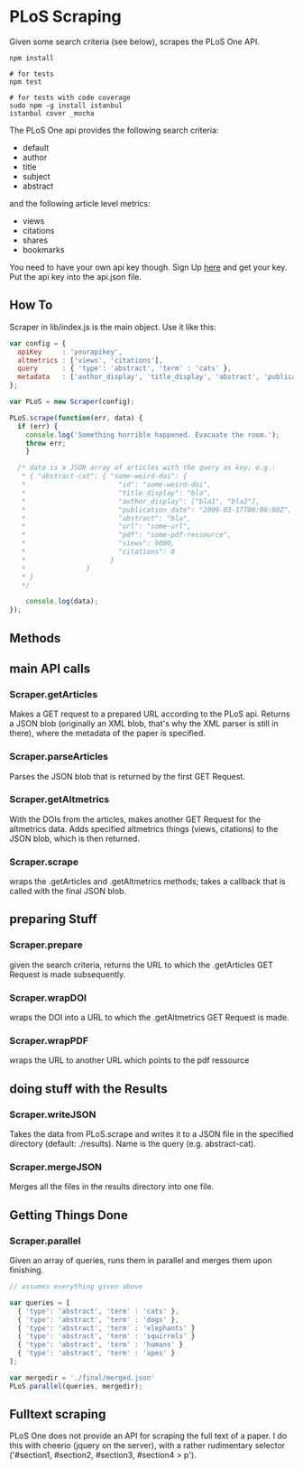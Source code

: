 # PLoS Scraping

Given some search criteria (see below), scrapes the PLoS One API.

```
npm install

# for tests
npm test

# for tests with code coverage
sudo npm -g install istanbul
istanbul cover _mocha
```

The PLoS One api provides the following search criteria:
* default
* author
* title
* subject
* abstract

and the following article level metrics:
* views
* citations
* shares
* bookmarks

You need to have your own api key though. Sign Up [here](http://alm.plos.org/docs) and get your key.
Put the api key into the api.json file.

## How To

Scraper in lib/index.js is the main object. Use it like this:

```javascript
var config = {
  apiKey     : 'yourapikey',
  altmetrics : ['views', 'citations'],
  query      : { 'type': 'abstract', 'term' : 'cats' },
  metadata   : ['author_display', 'title_display', 'abstract', 'publication_date']
};

var PLoS = new Scraper(config);

PLoS.scrape(function(err, data) {
  if (err) {
    console.log('Something horrible happened. Evacuate the room.');
    throw err;
	}

  /* data is a JSON array of articles with the query as key; e.g.:
   * { "abstract-cat": { "some-weird-doi": {
   *                       "id": "some-weird-doi",
   *                       "title_display": "bla",
   *                       "author_display": ["bla1", "bla2"],
   *                       "publication_date": "2009-03-17T00:00:00Z",
   *                       "abstract": "bla", 
   *                       "url": "some-url",
   *                       "pdf": "some-pdf-ressource",
   *                       "views": 9000,
   *                       "citations": 0
   *                     }
   *               }
   * }
   */

	console.log(data);
});
```

## Methods

## main API calls

### Scraper.getArticles

Makes a GET request to a prepared URL according to the PLoS api.
Returns a JSON blob (originally an XML blob, that's why the XML parser
is still in there), where the metadata of the paper is specified.

### Scraper.parseArticles

Parses the JSON blob that is returned by the first GET Request.

### Scraper.getAltmetrics

With the DOIs from the articles, makes another GET Request for the
altmetrics data. Adds specified altmetrics things (views, citations)
to the JSON blob, which is then returned.

### Scraper.scrape

wraps the .getArticles and .getAltmetrics methods; takes a callback
that is called with the final JSON blob.

## preparing Stuff

### Scraper.prepare

given the search criteria, returns the URL to which the .getArticles GET Request is made
subsequently.

### Scraper.wrapDOI

wraps the DOI into a URL to which the .getAltmetrics GET Request is made.

### Scraper.wrapPDF

wraps the URL to another URL which points to the pdf ressource

## doing stuff with the Results

### Scraper.writeJSON

Takes the data from PLoS.scrape and writes it to a JSON file in the specified
directory (default: ./results). Name is the query (e.g. abstract-cat).

### Scraper.mergeJSON

Merges all the files in the results directory into one file.

## Getting Things Done

### Scraper.parallel

Given an array of queries, runs them in parallel and merges them upon finishing.

```javascript
// assumes everything given above

var queries = [
  { 'type': 'abstract', 'term' : 'cats' },
  { 'type': 'abstract', 'term' : 'dogs' },
  { 'type': 'abstract', 'term' : 'elephants' }
  { 'type': 'abstract', 'term' : 'squirrels' }
  { 'type': 'abstract', 'term' : 'humans' }
  { 'type': 'abstract', 'term' : 'apes' }
];

var mergedir = './final/merged.json'
PLoS.parallel(queries, mergedir);
```

## Fulltext scraping

PLoS One does not provide an API for scraping the full text of a paper. I do this with cheerio (jquery on the server),
with a rather rudimentary selector ('#section1, #section2, #section3, #section4 > p').
